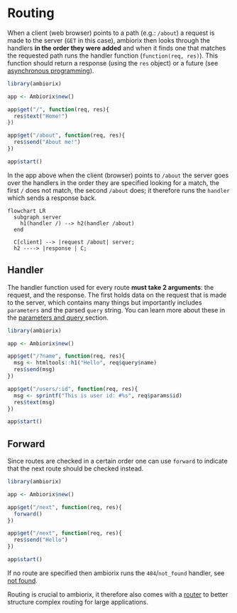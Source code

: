 # Routing

When a client (web browser) points to a path (e.g.: `/about`) a request is made to the server (`GET` in this case), ambiorix then looks through the handlers __in the order they were added__ and when it finds one that matches the requested path runs the handler function (`function(req, res)`). This function should return a response (using the `res` object) or a future (see [asynchronous programming](/guide/async)).

```r
library(ambiorix)

app <- Ambiorix$new()

app$get("/", function(req, res){
  res$text("Home!")
})

app$get("/about", function(req, res){
  res$send("About me!")
})

app$start()
```

In the app above when the client (browser) points to `/about` the server goes over the handlers in the order they are specified looking for a match, the first `/` does not match, the second `/about` does; it therefore runs the `handler` which sends a response back.

```mermaid
flowchart LR
  subgraph server
    h1(handler /) --> h2(handler /about)
  end

  C[client] --> |request /about| server;
  h2 ----> |response | C;
```

## Handler

The handler function used for every route __must take 2 arguments__: the request, and the response. The first holds data on the request that is made to the server, which contains many things but importantly includes `parameters` and the parsed `query` string. You can learn more about these in the [parameters and query ](/guide/params) section.

```r
library(ambiorix)

app <- Ambiorix$new()

app$get("/?name", function(req, res){
  msg <- htmltools::h1("Hello", req$query$name)
  res$send(msg)
})

app$get("/users/:id", function(req, res){
  msg <- sprintf("This is user id: #%s", req$params$id)
  res$text(msg)
})

app$start()
```

## Forward

Since routes are checked in a certain order one can use `forward` to indicate that the next route should be checked instead.

```r
library(ambiorix)

app <- Ambiorix$new()

app$get("/next", function(req, res){
  forward()
})

app$get("/next", function(req, res){
  res$send("Hello")
})

app$start()
```

If no route are specified then ambiorix runs the `404`/`not_found` handler, see [not found](guide/not-found). 

Routing is crucial to ambiorix, it therefore also comes with a [router](guide/router) to better structure complex routing for large applications.
